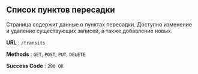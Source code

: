 ## Список пунктов пересадки

Страница содержит данные о пунктах пересадки.
Доступно изменение и удаление существующих записей, а также добавление новых.

**URL** : `/transits`

**Methods** : `GET`, `POST`, `PUT`, `DELETE`

**Success Code** : `200 OK`
